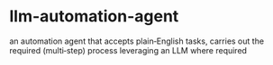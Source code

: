 # llm-automation-agent
an automation agent that accepts plain‑English tasks, carries out the required (multi‑step) process leveraging an LLM where required
